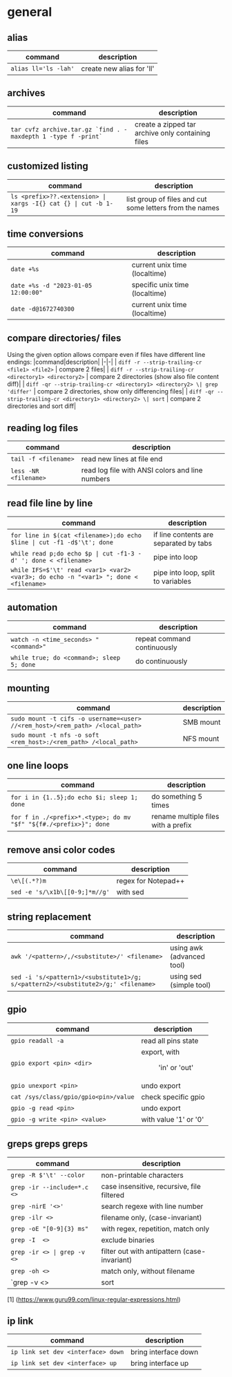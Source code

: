 # general

## alias
|command|description|
|-|-|
| `alias ll='ls -lah'` | create new alias for 'll'|

## archives
|command|description|
|-|-|
| ```tar cvfz archive.tar.gz `find . -maxdepth 1 -type f -print` ``` | create a zipped tar archive only containing files|

## customized listing
|command|description|
|-|-|
| `ls <prefix>??.<extension> \| xargs -I{} cat {} \| cut -b 1-19` | list group of files and cut some letters from the names|

## time conversions
|command|description|
|-|-|
| `date +%s` | current unix time (localtime)|
| `date +%s -d "2023-01-05 12:00:00" ` | specific unix time (localtime)|
| `date -d@1672740300` | current unix time (localtime)|

## compare directories/ files
Using the given option allows compare even if files have different line endings:
|command|description|
|-|-|
| `diff -r --strip-trailing-cr <file1> <file2>` | compare 2 files|
| `diff -r --strip-trailing-cr <directory1> <directory2>` | compare 2 directories (show also file content diff)|
| `diff -qr --strip-trailing-cr <directory1> <directory2> \| grep 'differ'` | compare 2 directories, show only differencing files|
| `diff -qr --strip-trailing-cr <directory1> <directory2> \| sort` | compare 2 directories and sort diff|

## reading log files
|command|description|
|-|-|
| `tail -f <filename>` | read new lines at file end|
| `less -NR <filename>` | read log file with ANSI colors and line numbers|

## read file line by line
|command|description|
|-|-|
| `for line in $(cat <filename>);do echo $line \| cut -f1 -d$'\t'; done` | if line contents are separated by tabs|
| `while read p;do echo $p \| cut -f1-3 -d' '; done < <filename>` | pipe into loop|
| `while IFS=$'\t' read <var1> <var2> <var3>; do echo -n "<var1> "; done < <filename>` | pipe into loop, split to variables|

## automation
|command|description|
|-|-|
| `watch -n <time_seconds> "<command>"` | repeat command continuously|
| `while true; do <command>; sleep 5; done` | do continuously|

## mounting
|command|description|
|-|-|
| `sudo mount -t cifs -o username=<user> //<rem_host>/<rem_path> /<local_path>` | SMB mount |
| `sudo mount -t nfs -o soft <rem_host>:/<rem_path> /<local_path>` | NFS mount |

## one line loops
|command|description|
|-|-|
| `for i in {1..5};do echo $i; sleep 1; done` | do something 5 times|
| `for f in ./<prefix>*.<type>; do mv "$f" "${f#./<prefix>}"; done` | rename multiple files with a prefix|

## remove ansi color codes
|command|description|
|-|-|
| `\e\[(.*?)m` | regex for Notepad++|
| `sed -e 's/\x1b\[[0-9;]*m//g'` | with sed |

## string replacement
|command|description|
|-|-|
| `awk '/<pattern>/,/<substitute>/' <filename>` | using awk (advanced tool) |
| `sed -i 's/<pattern1>/<substitute1>/g; s/<pattern2>/<substitute2>/g;' <filename>` | using sed (simple tool) |

## gpio
|command|description|
|-|-|
| `gpio readall -a`                     | read all pins state |
| `gpio export <pin> <dir>`             | export, with <dir> 'in' or 'out' |
| `gpio unexport <pin>`                 | undo export |
| `cat /sys/class/gpio/gpio<pin>/value` | check specific gpio |
| `gpio -g read <pin>`                  | undo export |
| `gpio -g write <pin> <value>`         | with value '1' or '0' |

## greps greps greps
|command|description|
|-|-|
| `grep -R $'\t' --color`       | non-printable characters                    |
| `grep -ir --include=*.c  <>`  | case insensitive, recursive, file filtered  |
| `grep -nirE '<>'`             | search regexe with line number              |
| `grep -ilr <>`                | filename only, (case-invariant)             |
| `grep -oE "[0-9]{3} ms"`      | with regex, repetition, match only          |
| `grep -I  <>`                 | exclude binaries                            |
| `grep -ir <> \| grep -v  <>`  | filter out with antipattern (case-invariant)|
| `grep -oh <>`                 | match only, without filename                |
| `grep -v <> |sort| uniq`      | inverted - sort - remove duplicates         |

[1] (https://www.guru99.com/linux-regular-expressions.html)

## ip link
|command|description|
|-|-|
| `ip link set dev <interface> down` | bring interface down|
| `ip link set dev <interface> up` | bring interface up|
